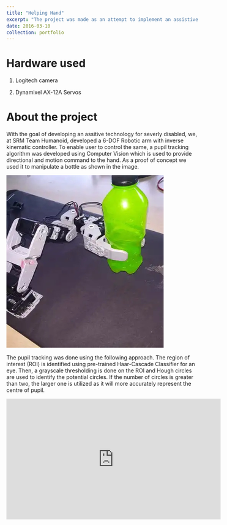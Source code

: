 ```yaml
---
title: "Helping Hand"
excerpt: "The project was made as an attempt to implement an assistive tech for people disabled neck down. Here, the direction of the eye is supposed to command the directional movement of a manipulator while the manipulator manipulates the object of interest. <br/><br/><img src='/images/Pupil_tracking_helping_hand.jpg'>"
date: 2016-03-10
collection: portfolio
---
```


Hardware used
===
1. Logitech camera

2. Dynamixel AX-12A Servos

About the project
===
With the goal of developing an assitive technology for severly disabled, we, at SRM Team Humanoid, developed a 6-DOF Robotic arm with inverse kinematic controller. To enable user to control the same, a pupil tracking algorithm was developed using Computer Vision which is used to provide directional and motion command to the hand. As a proof of concept we used it to manipulate a bottle as shown in the image.  

<img src='/images/Helping_hand.jpg'>


The pupil tracking was done using the following approach. The region of interest (ROI) is identified using pre-trained Haar-Cascade Classifier for an eye. Then, a grayscale thresholding is done on the ROI and Hough circles are used to identify the potential circles. If the number of circles is greater than two, the larger one is utilized as it will more accurately represent the centre of pupil.


<iframe width="560" height="315" src="https://www.youtube.com/embed/tV8FXf3_5Ro" title="YouTube video player" frameborder="0" allow="accelerometer; autoplay; clipboard-write; encrypted-media; gyroscope; picture-in-picture; web-share" allowfullscreen></iframe>
